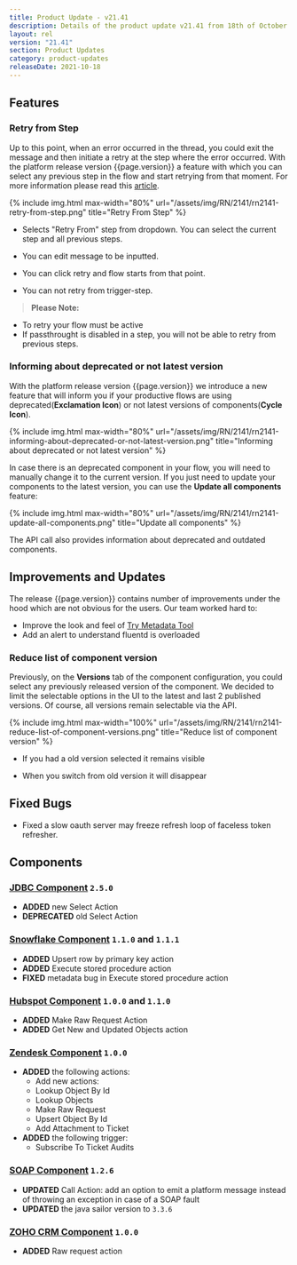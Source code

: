 ```yaml
---
title: Product Update - v21.41
description: Details of the product update v21.41 from 18th of October 2021.
layout: rel
version: "21.41"
section: Product Updates
category: product-updates
releaseDate: 2021-10-18
---
```


## Features

### Retry from Step

Up to this point, when an error occurred in the thread, you could exit the message and then initiate a retry at the step where the error occurred. With the platform release version {{page.version}} a feature with which you can select any previous step in the flow and start retrying from that moment. For more information please read this [article](/developers/error-retry).

{% include img.html max-width="80%" url="/assets/img/RN/2141/rn2141-retry-from-step.png" title="Retry From Step" %}

* Selects "Retry From" step from dropdown. You can select the current step and all previous steps.

* You can edit message to be inputted.

* You can click retry and flow starts from that point.

* You can not retry from trigger-step.

> **Please Note:**
* To retry your flow must be active
* If passthrought is disabled in a step, you will not be able to retry from previous steps.

### Informing about deprecated or not latest version

With the platform release version {{page.version}} we introduce a new feature that will inform you if your productive flows are using deprecated(**Exclamation Icon**) or not latest versions of components(**Cycle Icon**).

{% include img.html max-width="80%" url="/assets/img/RN/2141/rn2141-informing-about-deprecated-or-not-latest-version.png" title="Informing about deprecated or not latest version" %}

In case there is an deprecated component in your flow, you will need to manually change it to the current version. If you just need to update your components to the latest version, you can use the **Update all components** feature:

{% include img.html max-width="80%" url="/assets/img/RN/2141/rn2141-update-all-components.png" title="Update all components" %}

The API call also provides information about deprecated and outdated components.

## Improvements and Updates

The release {{page.version}} contains number of improvements under the hood which
are not obvious for the users. Our team worked hard to:

* Improve the look and feel of [Try Metadata Tool](\developers\try-metadata)
* Add an alert to understand fluentd is overloaded

### Reduce list of component version

Previously, on the **Versions** tab of the component configuration, you could select any previously released version of the component. We decided to limit the selectable options in the UI to the latest and last 2 published versions. Of course, all versions remain selectable via the API.

{% include img.html max-width="100%" url="/assets/img/RN/2141/rn2141-reduce-list-of-component-versions.png" title="Reduce list of component version" %}

* If you had a old version selected it remains visible

* When you switch from old version it will disappear

## Fixed Bugs

* Fixed a slow oauth server may freeze refresh loop of faceless token refresher.

## Components

### [JDBC Component](/components/jdbc/) `2.5.0`

*   **ADDED** new Select Action
*   **DEPRECATED** old Select Action

### [Snowflake Component](/components/snowflake/) `1.1.0` and `1.1.1`

*   **ADDED** Upsert row by primary key action
*   **ADDED** Execute stored procedure action
*   **FIXED** metadata bug in Execute stored procedure action

### [Hubspot Component](/components/hubspot/) `1.0.0` and `1.1.0`

*   **ADDED** Make Raw Request Action
*   **ADDED** Get New and Updated Objects action

### [Zendesk Component](/components/zendesk/) `1.0.0`

*   **ADDED** the following actions:
    *   Add new actions:
    *   Lookup Object By Id
    *   Lookup Objects
    *   Make Raw Request
    *   Upsert Object By Id
    *   Add Attachment to Ticket
*   **ADDED** the following trigger:
    *   Subscribe To Ticket Audits

### [SOAP Component](/components/soap/) `1.2.6`

*   **UPDATED** Call Action: add an option to emit a platform message instead of throwing an exception in case of a SOAP fault
*   **UPDATED** the java sailor version to `3.3.6`

### [ZOHO CRM Component](/components/zoho-crm/) `1.0.0`

*   **ADDED** Raw request action
